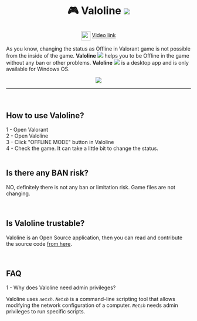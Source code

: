# <p align="center"> **🎮 Valoline** <img src="www/assets/favicon.ico"> </p>

<p align="center" href="" > <img align="center" width = "25" height="" src="www/assets/youtube.ico"> <a href="https://youtu.be/3ry9Ferw-ks"> Video link</a> </p>

As you know, changing the status as Offline in Valorant game is not possible from the inside of the game. **Valoline** <img src="www/assets/favicon.ico"> helps you to be Offline in the game without any ban or other problems.
**Valoline** <img src="www/assets/favicon.ico"> is a desktop app and is only available for Windows OS.

<p align="center">
  <img src="https://i.hizliresim.com/l3bq6sy.PNG">
</p>

---

<br>

## How to use Valoline?

 <div class="content">
    <span>1 - Open Valorant</span>
    </br>
    <span>2 - Open Valoline</span>
    </br>
    <span>3 - Click "OFFLINE MODE" button in Valoline</span>
    </br>
    <span>4 - Check the game. It can take a little bit to change the status.</span>
</div>

<br>

## Is there any BAN risk?

NO, definitely there is not any ban or limitation risk. Game files are not changing.

<br>

## Is Valoline trustable?

Valoline is an Open Source application, then you can read and contribute the source code <a class="link" href="https://github.com/ParvinEyvazov/valoline" target=”_blank”>from here</a>.

<br>

## FAQ

1 - Why does Valoline need admin privileges?

Valoline uses _`netsh`_. _`Netsh`_ is a command-line scripting tool that allows modifying the network configuration of a computer. _`Netsh`_ needs admin privileges to run specific scripts.
